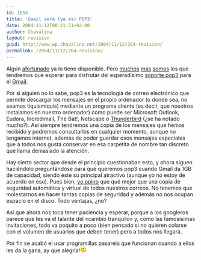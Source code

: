 ```yaml
---
id: 1655
title: 'Gmail será (ya es) POP3'
date: 2004-11-12T08:21:51+02:00
author: Chavalina
layout: revision
guid: http://www.wp.chavalina.net/2004/11/12/264-revision/
permalink: /2004/11/12/264-revision/
---
```

Alg&uacute;n <a href="http://www.isopixel.net/archives/002124.html" target="_blank">afortunado</a> ya lo tiene disponible. Pero <a href="http://zootropo.f2o.org/archivos/2004/11/11/nueva-caracteristica-para-gmail-soporte-pop3/" target="_blank">muchos</a> <a href="http://dmnet.bitacoras.com/index.php?id=5505" target="_blank">más</a> <a href="http://www.chavalina.net" target="_blank">somos</a> los que tendremos que esperar para disfrutar del esperad&iacute;simo <a href="http://gmail.google.com/support/bin/answer.py?answer=10350" target="_blank">soporte pop3</a> para el <a href="http://www.gmail.com" target="_blank">Gmail</a>.

Por si alguien no lo sabe, pop3 es la tecnolog&iacute;a de correo electr&oacute;nico que permite descargar los mensajes en el propio ordenador (o donde sea, no seamos tiquismiquis) mediante un programa cliente (es decir, que nosotros instalamos en nuestro ordenador) como puede ser Microsoft Outlook, Eudora, Incredimail, The Bat!, Netscape o <a href="http://www.mozilla.org/products/thunderbird/" target="_blank">Thunderbird</a> (&iquest;se ha notado mucho?). As&iacute; siempre tendremos una copia de los mensajes que hemos recibido y podremos consultarlos en cualquier momento, aunque no tengamos internet, además de poder guardar esos mensajes especiales que a todos nos gusta conservar en esa carpetita de nombre tan discreto que llama demasiado la atenci&oacute;n.

Hay cierto sector que desde el principio cuestionaban esto, y ahora siguen haciéndolo preguntándose para qué queremos pop3 cuando Gmail da 1GB de capacidad, siendo éste su principal atractivo (aunque yo no estoy de acuerdo en eso). Pues bien, <a href="http://zootropo.f2o.org/archivos/2004/11/11/nueva-caracteristica-para-gmail-soporte-pop3/#comment-1658" target="_blank">yo opino</a> que qué mejor que una copia de seguridad automática y virtual de todos nuestros correos. No tenemos que molestarnos en hacer tantas copias de seguridad y además no nos ocupan espacio en el disco. Todo ventajas, &iquest;no?

As&iacute; que ahora nos toca tener paciencia y esperar, porque a los googleros parece que les va el talante del «cambio tranquilo» y, como las famos&iacute;simas invitaciones, todo va poquito a poco (bien pensado si no quieren colarse con el volumen de usuarios que deben tener) pero a todos nos llegará.

Por fin se acab&oacute; el usar programillas pasarela que funcionan cuando a ellos les da la gana, ay que alegr&iacute;a!![emo](/imagenes/emoticonos/guino.gif)